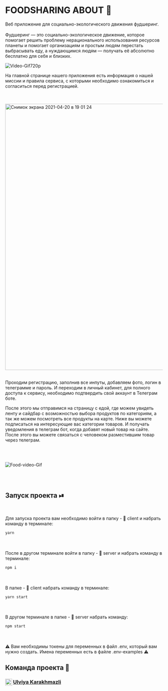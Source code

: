 




# FOODSHARING ABOUT 🥑

Веб приложение для социально-экологического движения фудшеринг. 
<br/>
<br/>
Фудшеринг — это социально-экологическое движение, которое помогает решить проблему нерационального использования ресурсов планеты и помогает организациям и простым людям перестать выбрасывать еду, а нуждающимся людям — получать её абсолютно бесплатно для себя и близких.


![Video-Gif720p](https://user-images.githubusercontent.com/74073463/115406975-554cf400-a1f8-11eb-9bde-af02fe599781.gif)


На главной странице нашего приложения есть информация о нашей миссии  и правила сервиса, с которыми необходимо ознакомиться и согласиться перед регистрацией.

<br/>
<br/>

<img width="850" alt="Снимок экрана 2021-04-20 в 19 01 24" src="https://user-images.githubusercontent.com/64028251/115428285-e9c05200-a20a-11eb-9cda-71271a71ed15.png">

<br/>
<br/>

Проходим регистрацию, заполнив все инпуты, добавляем фото, логин в телеграмме и пароль. И переходим в личный кабинет, для полного доступа к сервису, необходимо подтвердить свой аккаунт в Телеграм боте.

После этого мы отправимся на страницу с едой, где можем увидеть ленту и сайдбар с возможностью выбора продуктов по категориям, а так же можем посмотреть все продукты на карте. Ниже вы можете подписаться на интересующие вас категории товаров. И получать уведомления в телеграм бот, когда добавят новый товар на сайте. После этого вы можете связаться с человеком разместившим товар через телеграм.

<br/>
<br/>

![Food-video-Gif](https://user-images.githubusercontent.com/64028251/115431751-4ffaa400-a20e-11eb-9be3-3808e1ae36bf.gif)

<br/>
<br/>

## Запуск проекта ⏯
<br/>
<br/>
Для запуска проекта вам необходимо войти в папку - 📂 client и набрать команду в терминале:

```javascript
yarn
```

<br/>
<br/>
После в другом терминале войти в папку - 📂 server и набрать команду в терминале:

```javascript
npm i
```

<br/>
<br/>
В папке - 📂 client набрать команду в терминале:

```javascript
yarn start
```

<br/>
<br/>
В другом терминале в папке - 📂 server набрать команду:

```javascript
npm start
```
<br/>
<br/>
⚠️ Вам необходимы токены для переменных в файл .env, который вам нужно создать. Имена переменных есть в файле .env-examples ⚠️

## Команда проекта 🥷

<a href="https://github.com/Ulitkau">
  <div>
   <img align="left" alt="Ulitkau" width="22px" src="https://raw.githubusercontent.com/peterthehan/peterthehan/master/assets/github.svg" />
   <h3>Ulviya Karakhmazli</h3>
  </div>
</a>


